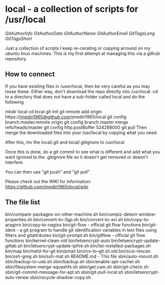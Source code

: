 # local - a collection of scripts for /usr/local

$GitAuthorInfo$
$GitAuthorDate$
$GitAuthorName$
$GitAuthorEmail$
$GitTagsLong$
$GitTagsShort$


Just a collection of scripts I keep re-cerating or copying arround on my ubuntu linux machines.
This is my first attempt at managing this via a github repository.

## How to connect

If you have existing files in /user/local, then be very careful as you may loose these. Either way, don't download the repo directly into /usr/local. cd to a directory that does not have a sub-folder called local and do the following

mkdir local
cd local
git init
git remote add origin  https://jmedin1965@github.com/jmedin1965/local
git config branch.master.remote origin
git config branch.master.merge refs/heads/master
git config http.postBuffer 524288000
git pull
Then merge the downloaded files into your /usr/local by copying what you need.

After this, mv the local/.git and local/.gitignore to /usr/local

Once this is done, do a git commit to see what is different and add what you want ignored to the .gitignore file so it doesn't get removed or doesn't interfere.

You can then use "git push" and "git pull"

Please check out the WIKI for information: https://github.com/jmedin1965/local/wiki

## The file list

bin/compare-packages-on-other-machine.sh
bin/compiz-detect-window-properties.sh
bin/convert-to-3gp.sh
bin/convert-to-avi.sh
bin/copy-to-aragorn
bin/copy-to-nagios
bin/git-flow	- official git flow functions
bin/git-ident	- a git program to handle git identification variables in text files using filters and gitattributes
bin/git-prompt.sh
bin/gitflow	- official git flow functions
bin/kernel-clean-old
bin/letsencrypt-auto
bin/letsencrypt-update-gitlab.sh
bin/letsencrypt-update-ipfire.sh
bin/list-installed-packages.sh
bin/map
bin/meld-for-git
bin/pmail
bin/rcs-to-git.sh.old
bin/scsi-rescan
bin/ssh-greg.sh
bin/ssh-mat.sh
README.md	- This file
sbin/auto-mount.sh
sbin/backup-to-usb.sh
sbin/backup.sh
sbin/enable-apt-cacher.sh
sbin/filesystem-merge-squashfs.sh
sbin/get.cam.sh
sbin/git-check.sh
sbin/git-commit-message-for-apt.sh
sbin/git-pull-local.sh
sbin/letsencrypt-auto-renew
sbin/recycle-shadow-copy.sh

